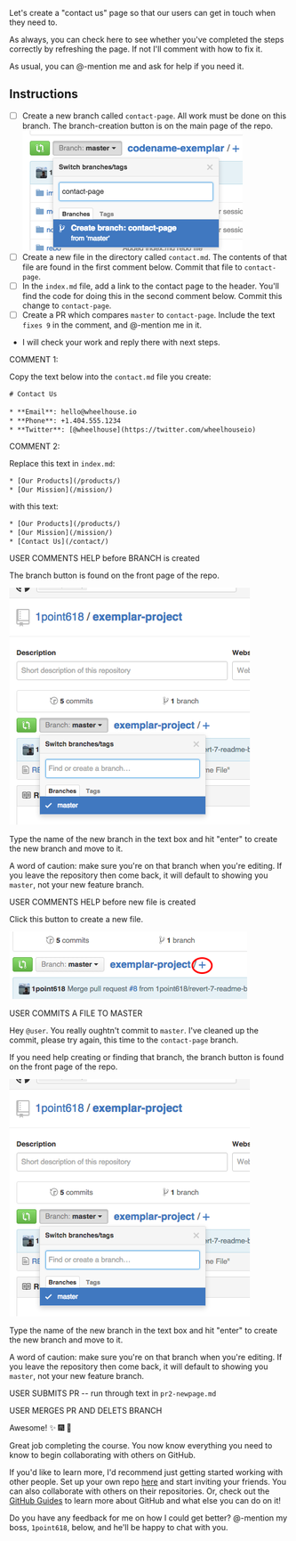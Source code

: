 Let's create a "contact us" page so that our users can get in touch when they need to.

As always, you can check here to see whether you've completed the steps correctly by refreshing the page. If not I'll comment with how to fix it.

As usual, you can @-mention me and ask for help if you need it.

## Instructions

- [ ] Create a new branch called `contact-page`. All work must be done on this branch. The branch-creation button is on the main page of the repo.  
  ![Create Branch](https://raw.githubusercontent.com/1point618/codename-exemplar/master/img/create-branch-2.png)
- [ ] Create a new file in the directory called `contact.md`. The contents of that file are found in the first comment below. Commit that file to `contact-page`.
- [ ] In the `index.md` file, add a link to the contact page to the header. You'll find the code for doing this in the second comment below. Commit this change to `contact-page`.
- [ ] Create a PR which compares `master` to `contact-page`. Include the text `fixes 9` in the comment, and @-mention me in it.
- I will check your work and reply there with next steps. 


COMMENT 1:

Copy the text below into the `contact.md` file you create:

```
# Contact Us

* **Email**: hello@wheelhouse.io
* **Phone**: +1.404.555.1234
* **Twitter**: [@wheelhouse](https://twitter.com/wheelhouseio)

```


COMMENT 2:

Replace this text in `index.md`:

```
* [Our Products](/products/)
* [Our Mission](/mission/)
```

with this text:

```
* [Our Products](/products/)
* [Our Mission](/mission/)
* [Contact Us](/contact/)
```


USER COMMENTS HELP before BRANCH is created

The branch button is found on the front page of the repo.

![Create Branch](https://raw.githubusercontent.com/1point618/codename-exemplar/master/img/create-branch.png)

Type the name of the new branch in the text box and hit "enter" to create the new branch and move to it.

A word of caution: make sure you're on that branch when you're editing. If you leave the repository then come back, it will default to showing you `master`, not your new feature branch.



USER COMMENTS HELP before new file is created

Click this button to create a new file.

![New File](https://raw.githubusercontent.com/1point618/codename-exemplar/master/img/new-file.png)



USER COMMITS A FILE TO MASTER

Hey `@user`. You really oughtn't commit to `master`. I've cleaned up the commit, please try again, this time to the `contact-page` branch.

If you need help creating or finding that branch, the branch button is found on the front page of the repo.

![Create Branch](https://raw.githubusercontent.com/1point618/codename-exemplar/master/img/create-branch.png)

Type the name of the new branch in the text box and hit "enter" to create the new branch and move to it.

A word of caution: make sure you're on that branch when you're editing. If you leave the repository then come back, it will default to showing you `master`, not your new feature branch.



USER SUBMITS PR
-- run through text in `pr2-newpage.md`



USER MERGES PR AND DELETS BRANCH

Awesome! :sparkles: :fireworks: :tada:

Great job completing the course. You now know everything you need to know to begin collaborating with others on GitHub. 

If you'd like to learn more, I'd recommend just getting started working with other people. Set up your own repo [here](https://github.com/new) and start inviting your friends. You can also collaborate with others on their repositories. Or, check out the [GitHub Guides](https://guides.github.com/) to learn more about GitHub and what else you can do on it!

Do you have any feedback for me on how I could get better? @-mention my boss, `1point618`, below, and he'll be happy to chat with you.